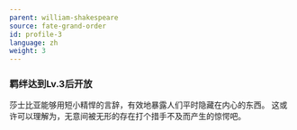 ```yaml
---
parent: william-shakespeare
source: fate-grand-order
id: profile-3
language: zh
weight: 3
---
```


### 羁绊达到Lv.3后开放

莎士比亚能够用短小精悍的言辞，有效地暴露人们平时隐藏在内心的东西。
这或许可以理解为，无意间被无形的存在打个措手不及而产生的惊愕吧。

